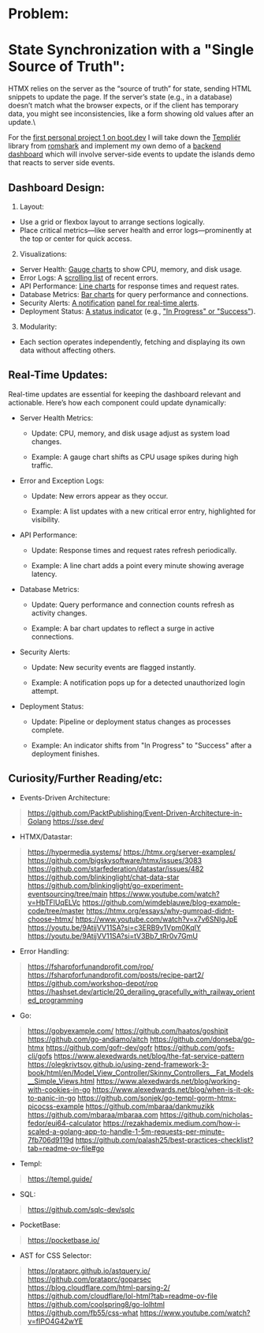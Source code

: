 # Problem:

# State Synchronization with a "Single Source of Truth":

HTMX relies on the server as the “source of truth” for state, sending HTML snippets to update the page. If the server’s state (e.g., in a database) doesn’t match what the browser expects, or if the client has temporary data, you might see inconsistencies, like a form showing old values after an update.\

For the [first personal project 1 on boot.dev](https://www.boot.dev/courses/build-personal-project-1) I will take down the [Templiér](https://github.com/romshark/templier) library from [romshark](https://github.com/romshark) and implement my own demo of a [backend dashboard](https://github.com/romshark/demo-islands/tree/main) which will involve server-side events to update the islands demo that reacts to server side events.

## Dashboard Design:

1. Layout:
 
 - Use a grid or flexbox layout to arrange sections logically.
 - Place critical metrics—like server health and error logs—prominently at the top or center for quick access.

2. Visualizations:

- Server Health: [Gauge charts](https://github.com/haiiaaa/chartjs-gauge) to show CPU, memory, and disk usage.
- Error Logs: A [scrolling list](https://htmx.docs-hub.com/examples/infinite-scroll/) of recent errors.
- API Performance: [Line charts](https://www.chartjs.org/docs/latest/charts/line.html) for response times and request rates.
- Database Metrics: [Bar charts](https://www.chartjs.org/docs/latest/charts/bar.html) for query performance and connections.
- Security Alerts: [A notification](https://medium.com/@oggy/building-a-simple-notification-system-with-golang-and-nats-bd8b0a5bf5bc) [panel for real-time alerts](https://themurph.hashnode.dev/go-beyond-the-basics-mastering-toast-notifications-with-go-and-htmx).
- Deployment Status: [A status indicator](https://github.com/mdwn/ghstatus) (e.g., ["In Progress" or "Success"](https://www.githubstatus.com/api/)).

3. Modularity:
- Each section operates independently, fetching and displaying its own data without affecting others.

## Real-Time Updates:

Real-time updates are essential for keeping the dashboard relevant and actionable. Here’s how each component could update dynamically:
- Server Health Metrics:
  - Update: CPU, memory, and disk usage adjust as system load changes.

  - Example: A gauge chart shifts as CPU usage spikes during high traffic.

- Error and Exception Logs:
  - Update: New errors appear as they occur.

  - Example: A list updates with a new critical error entry, highlighted for visibility.

- API Performance:
  - Update: Response times and request rates refresh periodically.

  - Example: A line chart adds a point every minute showing average latency.

- Database Metrics:
  - Update: Query performance and connection counts refresh as activity changes.

  - Example: A bar chart updates to reflect a surge in active connections.

- Security Alerts:
  - Update: New security events are flagged instantly.

  - Example: A notification pops up for a detected unauthorized login attempt.

- Deployment Status:
  - Update: Pipeline or deployment status changes as processes complete.

  - Example: An indicator shifts from "In Progress" to "Success" after a deployment finishes.

## Curiosity/Further Reading/etc:
- Events-Driven Architecture:
> https://github.com/PacktPublishing/Event-Driven-Architecture-in-Golang
> https://sse.dev/
- HTMX/Datastar:
> https://hypermedia.systems/
> https://htmx.org/server-examples/
> https://github.com/bigskysoftware/htmx/issues/3083
> https://github.com/starfederation/datastar/issues/482
> https://github.com/blinkinglight/chat-data-star
> https://github.com/blinkinglight/go-experiment-eventsourcing/tree/main
> https://www.youtube.com/watch?v=HbTFlUqELVc
> https://github.com/wimdeblauwe/blog-example-code/tree/master
> https://htmx.org/essays/why-gumroad-didnt-choose-htmx/
> https://www.youtube.com/watch?v=x7v6SNIgJpE
> https://youtu.be/9AtijVV11SA?si=c3ERB9v1Vpm0KqIY
> https://youtu.be/9AtijVV11SA?si=tV3Bb7_tRr0v7GmU
- Error Handling:
> https://fsharpforfunandprofit.com/rop/
> https://fsharpforfunandprofit.com/posts/recipe-part2/
> https://github.com/workshop-depot/rop
> https://hashset.dev/article/20_derailing_gracefully_with_railway_oriented_programming
- Go:
> https://gobyexample.com/
> https://github.com/haatos/goshipit
> https://github.com/go-andiamo/aitch
> https://github.com/donseba/go-htmx
> https://github.com/gofr-dev/gofr
> https://github.com/gofs-cli/gofs
> https://www.alexedwards.net/blog/the-fat-service-pattern
> https://olegkrivtsov.github.io/using-zend-framework-3-book/html/en/Model_View_Controller/Skinny_Controllers__Fat_Models__Simple_Views.html
> https://www.alexedwards.net/blog/working-with-cookies-in-go
> https://www.alexedwards.net/blog/when-is-it-ok-to-panic-in-go
> https://github.com/sonjek/go-templ-gorm-htmx-picocss-example
> https://github.com/mbaraa/dankmuzikk
> https://github.com/mbaraa/mbaraa.com
> https://github.com/nicholas-fedor/eui64-calculator
> https://rezakhademix.medium.com/how-i-scaled-a-golang-app-to-handle-1-5m-requests-per-minute-7fb706d9119d
> https://github.com/palash25/best-practices-checklist?tab=readme-ov-file#go
- Templ:
> https://templ.guide/
- SQL:
> https://github.com/sqlc-dev/sqlc
- PocketBase:
> https://pocketbase.io/
- AST for CSS Selector:
> https://prataprc.github.io/astquery.io/
> https://github.com/prataprc/goparsec
> https://blog.cloudflare.com/html-parsing-2/
> https://github.com/cloudflare/lol-html?tab=readme-ov-file
> https://github.com/coolspring8/go-lolhtml
> https://github.com/fb55/css-what
> https://www.youtube.com/watch?v=fIPO4G42wYE